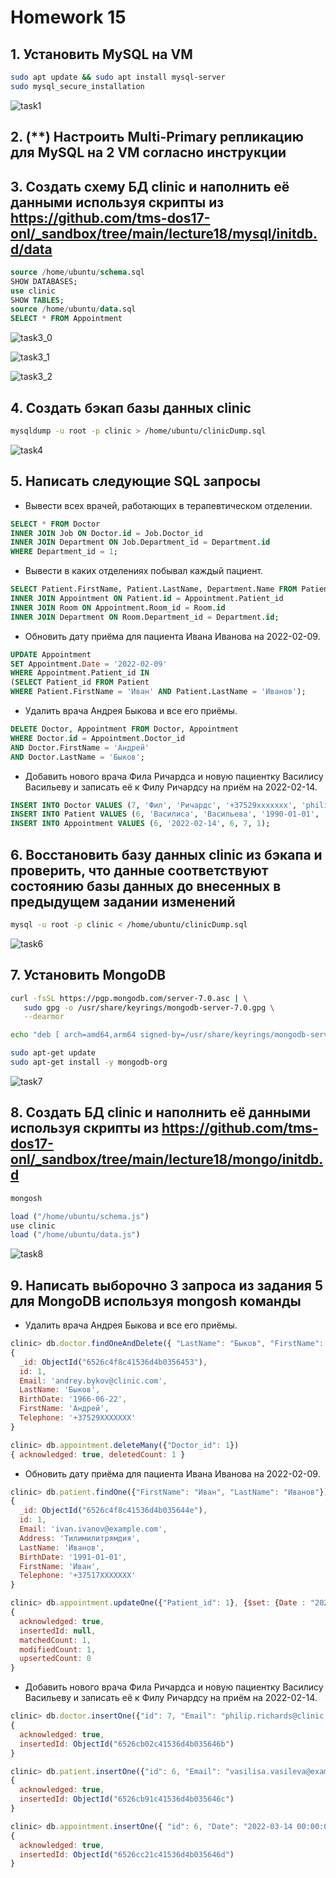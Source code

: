 # Homework 15

## 1. Установить MySQL на VM

```bash
sudo apt update && sudo apt install mysql-server
sudo mysql_secure_installation
```

![task1](screenshots/task1.png)

## 2. (**) Настроить Multi-Primary репликацию для MySQL на 2 VM согласно инструкции

## 3. Создать схему БД clinic и наполнить её данными используя скрипты из <https://github.com/tms-dos17-onl/_sandbox/tree/main/lecture18/mysql/initdb.d/data>

```sql
source /home/ubuntu/schema.sql
SHOW DATABASES;
use clinic
SHOW TABLES;
source /home/ubuntu/data.sql
SELECT * FROM Appointment
```

![task3_0](screenshots/task3_0.png)

![task3_1](screenshots/task3_1.png)

![task3_2](screenshots/task3_2.png)

## 4. Создать бэкап базы данных clinic

```bash
mysqldump -u root -p clinic > /home/ubuntu/clinicDump.sql
```

![task4](screenshots/task4.png)

## 5. Написать следующие SQL запросы

- Вывести всех врачей, работающих в терапевтическом отделении.

```sql
SELECT * FROM Doctor 
INNER JOIN Job ON Doctor.id = Job.Doctor_id 
INNER JOIN Department ON Job.Department_id = Department.id 
WHERE Department_id = 1;
```

- Вывести в каких отделениях побывал каждый пациент.

```sql
SELECT Patient.FirstName, Patient.LastName, Department.Name FROM Patient 
INNER JOIN Appointment ON Patient.id = Appointment.Patient_id 
INNER JOIN Room ON Appointment.Room_id = Room.id 
INNER JOIN Department ON Room.Department_id = Department.id;
```

- Обновить дату приёма для пациента Ивана Иванова на 2022-02-09.

```sql
UPDATE Appointment 
SET Appointment.Date = '2022-02-09' 
WHERE Appointment.Patient_id IN 
(SELECT Patient_id FROM Patient 
WHERE Patient.FirstName = 'Иван' AND Patient.LastName = 'Иванов');
```

- Удалить врача Андрея Быкова и все его приёмы.

```sql
DELETE Doctor, Appointment FROM Doctor, Appointment 
WHERE Doctor.id = Appointment.Doctor_id 
AND Doctor.FirstName = 'Андрей' 
AND Doctor.LastName = 'Быков';
```

- Добавить нового врача Фила Ричардса и новую пациентку Василису Васильеву и записать её к Филу Ричардсу на приём на 2022-02-14.

```sql
INSERT INTO Doctor VALUES (7, 'Фил', 'Ричардс', '+37529xxxxxxx', 'philip.richards@clinic.com', '2000-01-01');
INSERT INTO Patient VALUES (6, 'Василиса', 'Васильева', '1990-01-01', 'Тилимилитрямдия', '+37529xxxxxxx', 'vasilisa.vasileva@example.com');
INSERT INTO Appointment VALUES (6, '2022-02-14', 6, 7, 1);
```

## 6. Восстановить базу данных clinic из бэкапа и проверить, что данные соответствуют состоянию базы данных до внесенных в предыдущем задании изменений

```bash
mysql -u root -p clinic < /home/ubuntu/clinicDump.sql
```

![task6](screenshots/task6.png)

## 7. Установить MongoDB

```bash
curl -fsSL https://pgp.mongodb.com/server-7.0.asc | \
   sudo gpg -o /usr/share/keyrings/mongodb-server-7.0.gpg \
   --dearmor

echo "deb [ arch=amd64,arm64 signed-by=/usr/share/keyrings/mongodb-server-7.0.gpg ] https://repo.mongodb.org/apt/ubuntu jammy/mongodb-org/7.0 multiverse" | sudo tee /etc/apt/sources.list.d/mongodb-org-7.0.list

sudo apt-get update
sudo apt-get install -y mongodb-org
```

![task7](screenshots/task7.png)

## 8. Создать БД clinic и наполнить её данными используя скрипты из <https://github.com/tms-dos17-onl/_sandbox/tree/main/lecture18/mongo/initdb.d>

```bash
mongosh
```

```js
load ("/home/ubuntu/schema.js")
use clinic
load ("/home/ubuntu/data.js")
```

![task8](screenshots/task8.png)

## 9. Написать выборочно 3 запроса из задания 5 для MongoDB используя mongosh команды

- Удалить врача Андрея Быкова и все его приёмы.

```js
clinic> db.doctor.findOneAndDelete({ "LastName": "Быков", "FirstName": "Андрей" })
{
  _id: ObjectId("6526c4f8c41536d4b0356453"),
  id: 1,
  Email: 'andrey.bykov@clinic.com',
  LastName: 'Быков',
  BirthDate: '1966-06-22',
  FirstName: 'Андрей',
  Telephone: '+37529XXXXXXX'
}

clinic> db.appointment.deleteMany({"Doctor_id": 1})
{ acknowledged: true, deletedCount: 1 }
```

- Обновить дату приёма для пациента Ивана Иванова на 2022-02-09.

```js
clinic> db.patient.findOne({"FirstName": "Иван", "LastName": "Иванов"})
{
  _id: ObjectId("6526c4f8c41536d4b035644e"),
  id: 1,
  Email: 'ivan.ivanov@example.com',
  Address: 'Тилимилитрямдия',
  LastName: 'Иванов',
  BirthDate: '1991-01-01',
  FirstName: 'Иван',
  Telephone: '+37517XXXXXXX'
}

clinic> db.appointment.updateOne({"Patient_id": 1}, {$set: {Date : "2022-02-09 00:00:00.000000"}})
{
  acknowledged: true,
  insertedId: null,
  matchedCount: 1,
  modifiedCount: 1,
  upsertedCount: 0
}
```

- Добавить нового врача Фила Ричардса и новую пациентку Василису Васильеву и записать её к Филу Ричардсу на приём на 2022-02-14.

```js
clinic> db.doctor.insertOne({"id": 7, "Email": "philip.richards@clinic.com", "LastName": "Ричардс", "BirthDate": "2000-01-01", "FirstName": "Фил", "Telephone": "+37529xxxxxxx"})
{
  acknowledged: true,
  insertedId: ObjectId("6526cb02c41536d4b035646b")
}

clinic> db.patient.insertOne({"id": 6, "Email": "vasilisa.vasileva@example.com", "Address": "Тилимилитрямдия", "LastName": "Васильева", "BirthDate": "1990-01-01", "FirstName": "Василиса", "Telephone": "+37529xxxxxxx"})
{
  acknowledged: true,
  insertedId: ObjectId("6526cb91c41536d4b035646c")
}

clinic> db.appointment.insertOne({ "id": 6, "Date": "2022-03-14 00:00:00.000000", "Room_id": 6, "Doctor_id": 7, "Patient_id": 6 })
{
  acknowledged: true,
  insertedId: ObjectId("6526cc21c41536d4b035646d")
}
```
